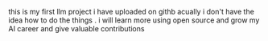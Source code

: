 this is my first llm project i have uploaded on githb acually i don't have the idea how to do the things .
i will learn more using open source and grow my AI career and give valuable contributions

